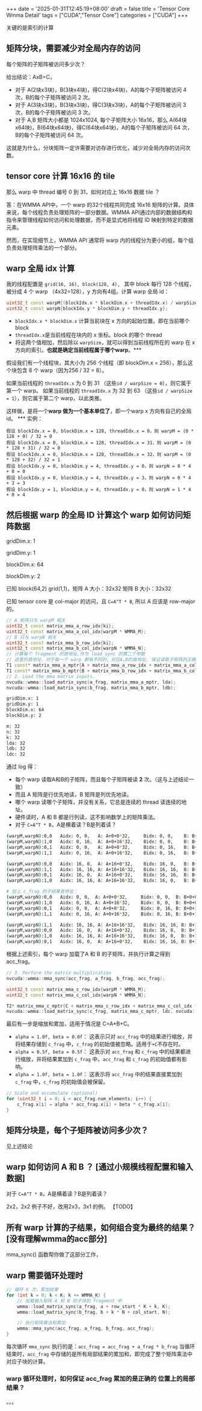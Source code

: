 +++
date = '2025-01-31T12:45:19+08:00'
draft = false
title = 'Tensor Core Wmma Detail'
tags = ["CUDA","Tensor Core"]
categories = ["CUDA"]
+++

关键的是索引的计算

## 矩阵分块，需要减少对全局内存的访问

每个矩阵的子矩阵被访问多少次？

给出结论：AxB=C，

  - 对于 A(2块x3块)，B(3块x4块)，得C(2块x4块)，A的每个子矩阵被访问 4 次，B的每个子矩阵被访问 2 次。
  - 对于 A(3块x3块)，B(3块x3块)，得C(3块x3块)，A的每个子矩阵被访问 3 次，B的每个子矩阵被访问 3 次。
  - 对于 A,B 矩阵大小都是 1024x1024, 每个子矩阵大小 16x16，那么 A(64块x64块)，B(64块x64块)，得C(64块x64块)，A的每个子矩阵被访问 64 次，B的每个子矩阵被访问 64 次。

这就是为什么，分块矩阵一定许需要对访存进行优化，减少对全局内存的访问次数。


## tensor core 计算 16x16 的 tile

那么 warp 中 thread 编号 0 到 31，如何对应上 16x16 数据 tile ？

答：在WMMA API中，一个 warp 的32个线程共同完成 16x16 矩阵的计算。具体来说，每个线程负责处理矩阵的一部分数据。WMMA API通过内部的数据结构和指令来管理线程如何访问和处理数据，而不是显式地将线程 ID 映射到特定的数据元素。

然而，在实现细节上，WMMA API 通常将 warp 内的线程分为更小的组，每个组负责处理矩阵乘法的一个部分。


## warp 全局 idx 计算

我的线程配置是 `grid(16, 16), block(128, 4), ` 其中 block 每行 128 个线程，被分成 4 个 warp （4x32=128），y 方向有4组。计算 warp 全局 id：

~~~cpp
uint32_t const warpM{(blockIdx.x * blockDim.x + threadIdx.x) / warpSize};
uint32_t const warpN{blockIdx.y * blockDim.y + threadIdx.y};
~~~

- `blockIdx.x * blockDim.x` 计算当前块在 x 方向的起始位置。即在当前哪个block
- `threadIdx.x`是当前线程在块内的 x 坐标。block 的哪个 thread
- 将这两个值相加，然后除以 `warpSize`，就可以得到当前线程所在的 warp 在 x 方向的索引。**也就是确定当前线程属于哪个warp**。***

假设我们有一个线程块，其大小为 256 个线程（即 blockDim.x = 256），那么这个块包含 8 个 warp（因为256 / 32 = 8）。

如果当前线程的 `threadIdx.x` 为 0 到 31 （这些`id / warpSize = 0`），则它属于第一个 warp。
如果当前线程的 `threadIdx.x` 为 32 到 63 （这些`id / warpSize = 1`），则它属于第二个 warp，以此类推。

这样做，是将一个**warp 做为一个基本单位了**，即一个warp x 方向有自己的全局 id。 *** 
实例：

    假设 blockIdx.x = 0, blockDim.x = 128, threadIdx.x = 0，则 warpM = (0 * 128 + 0) / 32 = 0
    假设 blockIdx.x = 0, blockDim.x = 128, threadIdx.x = 31，则 warpM = (0 * 128 + 31) / 32 = 0
    假设 blockIdx.x = 0, blockDim.x = 128, threadIdx.x = 32，则 warpM = (0 * 128 + 32) / 32 = 1
    假设 blockIdx.y = 0, blockDim.y = 4, threadIdx.y = 0，则 warpN = 0 * 4 + 0 = 0
    假设 blockIdx.y = 0, blockDim.y = 4, threadIdx.y = 3，则 warpN = 0 * 4 + 3 = 3
    假设 blockIdx.y = 1, blockDim.y = 4, threadIdx.y = 0，则 warpN = 1 * 4 + 0 = 4


## 然后根据 warp 的全局 ID 计算这个 warp 如何访问矩阵数据

gridDim.x: 1

gridDim.y: 1

blockDim.x: 64

blockDim.y: 2

已知 block(64,2) grid(1,1)，矩阵 A 大小：32x32 矩阵 B 大小：32x32

已知 tensor core 是 col-major 的访问，且 `C=A^T * B`, 所以 A 应该是 row-major 的。

~~~cpp
// A 矩阵只与 warpM 相关
uint32_t const matrix_mma_a_row_idx{ki};  
uint32_t const matrix_mma_a_col_idx{warpM * WMMA_M};
// B 只与 warpN 相关
uint32_t const matrix_mma_b_row_idx{ki};  
uint32_t const matrix_mma_b_col_idx{warpN * WMMA_N};
// 计算每个 fragment 的首地址,作为 load_sync 的第二个参数
// 这里的首地址，对于每一个 warp 都有不同的，对应A,B的首地址, 保证读取子矩阵的正确性！ 
T1 const* matrix_mma_a_mptr{A + matrix_mma_a_row_idx + matrix_mma_a_col_idx * lda};
T1 const* matrix_mma_b_mptr{B + matrix_mma_b_row_idx + matrix_mma_b_col_idx * ldb};
// 2. Load the mma matrix inputs.
nvcuda::wmma::load_matrix_sync(a_frag, matrix_mma_a_mptr, lda);
nvcuda::wmma::load_matrix_sync(b_frag, matrix_mma_b_mptr, ldb);
~~~

~~~sh
gridDim.x: 1
gridDim.y: 1
blockDim.x: 64
blockDim.y: 2

m: 32
n: 32
k: 32
lda: 32
ldb: 32
ldc: 32
~~~

通过 log 得：

  - 每个 warp 读取A和B的子矩阵，而且每个子矩阵被读 **2** 次。（这与上述结论一致）
  - 而且 A 矩阵是行优先地读，B 矩阵是列优先地读。
  - 哪个 warp 读哪个子矩阵，并没有关系，它总是连续的 thread 读连续的地址。
  - 硬件读时，A 和 B 都是行列读，这不影响数学上的矩阵乘法。
  - 对于 `C=A^T * B`，A是横着读？B是列着读？

~~~sh
(warpM,warpN):0,0   Aidx: 0, 0,   A: A+0+0*32,     Bidx: 0, 0,    B: B+0+0*32
(warpM,warpN):1,0   Aidx: 0, 16,  A: A+0+16*32,    Bidx: 0, 0,    B: B+0+0*32
(warpM,warpN):0,1   Aidx: 0, 0,   A: A+0+0*32,     Bidx: 0, 16,   B: B+0+16*32
(warpM,warpN):1,1   Aidx: 0, 16,  A: A+0+16*32,    Bidx: 0, 16,   B: B+0+16*32

(warpM,warpN):0,0   Aidx: 16, 0,  A: A+16+0*32,    Bidx: 16, 0,   B: B+16+0*32
(warpM,warpN):1,1   Aidx: 16, 16, A: A+16+16*32,   Bidx: 16, 16,  B: B+16+16*32
(warpM,warpN):0,1   Aidx: 16, 0,  A: A+16+0*32,    Bidx: 16, 16,  B: B+16+16*32
(warpM,warpN):1,0   Aidx: 16, 16, A: A+16+16*32,   Bidx: 16, 0,   B: B+16+0*32

# 加上 c_frag 的子结果首地址：
(warpM,warpN):0,0   Aidx: 0, 0,  A: A+0+0*32,     Bidx: 0, 0,  B: B+0+0*32   C: C+0+0*32
(warpM,warpN):1,0   Aidx: 0, 16, A: A+0+16*32,    Bidx: 0, 0,  B: B+0+0*32   C: C+16+0*32
(warpM,warpN):0,1   Aidx: 0, 0,  A: A+0+0*32,     Bidx: 0, 16, B: B+0+16*32  C: C+0+16*32
(warpM,warpN):1,1   Aidx: 0, 16, A: A+0+16*32,    Bidx: 0, 16, B: B+0+16*32  C: C+16+16*32

(warpM,warpN):1,1   Aidx: 16, 16, A: A+16+16*32,   Bidx: 16, 16, B: B+16+16*32  C: C+16+16*32
(warpM,warpN):0,0   Aidx: 16, 0,  A: A+16+0*32,    Bidx: 16, 0,  B: B+16+0*32   C: C+0+0*32
(warpM,warpN):1,0   Aidx: 16, 16, A: A+16+16*32,   Bidx: 16, 0,  B: B+16+0*32   C: C+16+0*32
(warpM,warpN):0,1   Aidx: 16, 0,  A: A+16+0*32,    Bidx: 16, 16, B: B+16+16*32  C: C+0+16*32
~~~

根据上述索引，每个 warp 加载了A 和 B 的子矩阵，并执行计算之得到 acc_frag。
~~~cpp
// 3. Perform the matrix multiplication
nvcuda::wmma::mma_sync(acc_frag, a_frag, b_frag, acc_frag);
~~~



~~~cpp
uint32_t const matrix_mma_c_row_idx{warpM * WMMA_M};
uint32_t const matrix_mma_c_col_idx{warpN * WMMA_N};

T2* matrix_mma_c_mptr{C + matrix_mma_c_row_idx + matrix_mma_c_col_idx * ldc};
nvcuda::wmma::load_matrix_sync(c_frag, matrix_mma_c_mptr, ldc, nvcuda::wmma::mem_col_major);
~~~

最后有一步是缩放和累加，适用于情况是 C=A*B+C。


  - `alpha = 1.0f, beta = 0.0f`： 这表示只对 `acc_frag` 中的结果进行缩放，并将结果存储到 `c_frag` 中，`c_frag` 的初始值被忽略。适用于`+C`不存在时。
  - `alpha = 0.5f, beta = 0.5f`： 这表示对 `acc_frag` 和 `c_frag` 中的结果都进行缩放，并将结果累加到 `c_frag` 中，`acc_frag` 和 `c_frag` 的初始值都有影响。
  - `alpha = 1.0f, beta = 1.0f`： 这表示将 `acc_frag` 中的结果直接累加到 `c_frag` 中，`c_frag` 的初始值会被保留。

~~~cpp
// Scale and accumulate (optional)
for (uint32_t i = 0; i < acc_frag.num_elements; i++) {
    c_frag.x[i] = alpha * acc_frag.x[i] + beta * c_frag.x[i];
}
~~~


## 矩阵分块是，每个子矩阵被访问多少次？

见上述结论

## warp 如何访问 A 和 B ？ [通过小规模线程配置和输入数据]

对于 `C=A^T * B`，A是横着读？B是列着读？

2x2，2x2 例子不好，改用2x3，3x1 的例。 【TODO】

## 所有 warp 计算的子结果，如何组合变为最终的结果？ [没有理解wmma的acc部分]

mma_sync() 函数帮你做了这部分工作，

## warp 需要循环处理时

~~~cpp
// 循环 K 次，累加结果
for (int k = 0; k < K; k += WMMA_K) {
    // 加载输入矩阵 A 和 B 的子块到 fragment 中
    wmma::load_matrix_sync(a_frag, a + row_start * K + k, K);
    wmma::load_matrix_sync(b_frag, b + k * N + col_start, N);

    // 执行矩阵乘法和累加
    wmma::mma_sync(acc_frag, a_frag, b_frag, acc_frag);
}
~~~

每次循环 `mma_sync` 执行的是：`acc_frag = acc_frag + a_frag * b_frag`
当循环结束时，`acc_frag` 中存储的是所有局部结果的累加和，即完成了整个矩阵乘法中对应子块的计算。

### warp 循环处理时，如何保证 acc_frag 累加的是正确的 位置上的局部结果？

。。。
